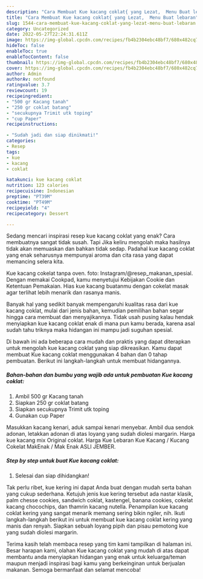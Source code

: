 ```yaml
---
description: "Cara Membuat Kue kacang coklat{ yang Lezat,  Menu Buat lebaran"
title: "Cara Membuat Kue kacang coklat{ yang Lezat,  Menu Buat lebaran"
slug: 1544-cara-membuat-kue-kacang-coklat-yang-lezat-menu-buat-lebaran
category: Uncategorized
date: 2022-05-27T22:24:31.611Z
image: https://img-global.cpcdn.com/recipes/fb4b2304ebc48bf7/680x482cq70/kue-kacang-coklat-foto-resep-utama.jpg
hideToc: false
enableToc: true
enableTocContent: false
thumbnail: https://img-global.cpcdn.com/recipes/fb4b2304ebc48bf7/680x482cq70/kue-kacang-coklat-foto-resep-utama.jpg
cover: https://img-global.cpcdn.com/recipes/fb4b2304ebc48bf7/680x482cq70/kue-kacang-coklat-foto-resep-utama.jpg
author: Admin
authorAv: notfound
ratingvalue: 3.7
reviewcount: 19
recipeingredient:
- "500 gr Kacang tanah"
- "250 gr coklat batang"
- "secukupnya Trimit utk toping"
- "cup Paper"
recipeinstructions:

- "Sudah jadi dan siap dinikmati!"
categories:
- Resep
tags:
- kue
- kacang
- coklat

katakunci: kue kacang coklat 
nutrition: 123 calories
recipecuisine: Indonesian
preptime: "PT39M"
cooktime: "PT49M"
recipeyield: "4"
recipecategory: Dessert

---
```



Sedang mencari inspirasi resep kue kacang coklat yang enak? Cara membuatnya sangat tidak susah. Tapi Jika keliru mengolah maka hasilnya tidak akan memuaskan dan bahkan tidak sedap. Padahal kue kacang coklat yang enak seharusnya mempunyai aroma dan cita rasa yang dapat memancing selera kita.


Kue kacang cokelat tanpa oven. foto: Instagram/@resep_makanan_spesial. Dengan memakai Cookpad, kamu menyetujui Kebijakan Cookie dan Ketentuan Pemakaian. Hias kue kacang buatanmu dengan cokelat masak agar terlihat lebih menarik dan rasanya manis.

Banyak hal yang sedikit banyak mempengaruhi kualitas rasa dari kue kacang coklat, mulai dari jenis bahan, kemudian pemilihan bahan segar hingga cara membuat dan menyajikannya. Tidak usah pusing kalau hendak menyiapkan kue kacang coklat enak di mana pun kamu berada, karena asal sudah tahu triknya maka hidangan ini mampu jadi suguhan spesial.


Di bawah ini ada beberapa cara mudah dan praktis yang dapat diterapkan untuk mengolah kue kacang coklat yang siap dikreasikan. Kamu dapat membuat Kue kacang coklat menggunakan 4 bahan dan 0 tahap pembuatan. Berikut ini langkah-langkah untuk membuat hidangannya.

<!--inarticleads1-->

##### Bahan-bahan dan bumbu yang wajib ada untuk pembuatan Kue kacang coklat:

1. Ambil 500 gr Kacang tanah
1. Siapkan 250 gr coklat batang
1. Siapkan secukupnya Trimit utk toping
1. Gunakan cup Paper


Masukkan kacang kenari, aduk sampai kenari menyebar. Ambil dua sendok adonan, letakkan adonan di atas loyang yang sudah diolesi margarin. Harga kue kacang mix Original coklat. Harga Kue Lebaran Kue Kacang / Kucang Cokelat MakEnak / Mak Enak ASLI JEMBER. 

<!--inarticleads2-->

##### Step by step untuk buat Kue kacang coklat:


1. Selesai dan siap dihidangkan!

Tak perlu ribet, kue kering ini dapat Anda buat dengan mudah serta bahan yang cukup sederhana. Ketujuh jenis kue kering tersebut ada nastar klasik, palm chesse cookies, sandwich coklat, kastengel, banana cookies, cokelat kacang chocochips, dan thamrin kacang nutella. Penampilan kue kacang coklat kering yang sangat menarik memang sering bikin ngiler, nih. Ikuti langkah-langkah berikut ini untuk membuat kue kacang coklat kering yang manis dan renyah. Siapkan sebuah loyang pipih dan pisau pemotong kue yang sudah diolesi margarin. 

Terima kasih telah membaca resep yang tim kami tampilkan di halaman ini. Besar harapan kami, olahan Kue kacang coklat yang mudah di atas dapat membantu anda menyiapkan hidangan yang enak untuk keluarga/teman maupun menjadi inspirasi bagi kamu yang berkeinginan untuk berjualan makanan. Semoga bermanfaat dan selamat mencoba!

